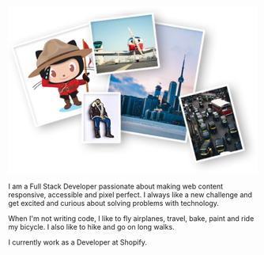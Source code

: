 ![About me](https://raw.githubusercontent.com/nikijiandani/nikijiandani.github.io/master/assets/niki---about-me-M.png)

I am a Full Stack Developer passionate about making web content responsive, accessible and pixel perfect. I always like a new challenge and get excited and curious about solving problems with technology.

When I'm not writing code, I like to fly airplanes, travel, bake, paint and ride my bicycle. I also like to hike and go on long walks.

I currently work as a Developer at Shopify.
